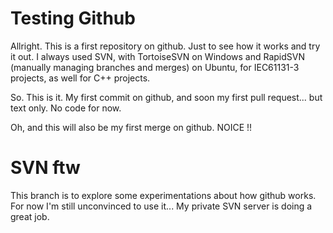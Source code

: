 # Testing Github
Allright. This is a first repository on github. Just to see how it works and try it out.
I always used SVN, with TortoiseSVN on Windows and RapidSVN (manually managing branches and merges) on Ubuntu, for IEC61131-3 projects, as well for C++ projects.

So. This is it. My first commit on github, and soon my first pull request... but text only. No code for now.

Oh, and this will also be my first merge on github. NOICE !!

# SVN ftw
This branch is to explore some experimentations about how github works.
For now I'm still unconvinced to use it... My private SVN server is doing a great job.
